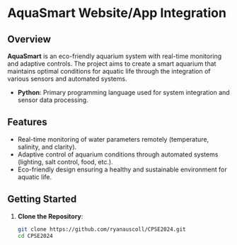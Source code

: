 # AquaSmart Website/App Integration

## Overview

**AquaSmart** is an eco-friendly aquarium system with real-time monitoring and adaptive controls. The project aims to create a smart aquarium that maintains optimal conditions for aquatic life through the integration of various sensors and automated systems.

- **Python**: Primary programming language used for system integration and sensor data processing.
## Features

- Real-time monitoring of water parameters remotely (temperature, salinity, and clarity).
- Adaptive control of aquarium conditions through automated systems (lighting, salt control, food, etc.).
- Eco-friendly design ensuring a healthy and sustainable environment for aquatic life.

## Getting Started

1. **Clone the Repository**:
   ```bash
   git clone https://github.com/ryanauscoll/CPSE2024.git
   cd CPSE2024
